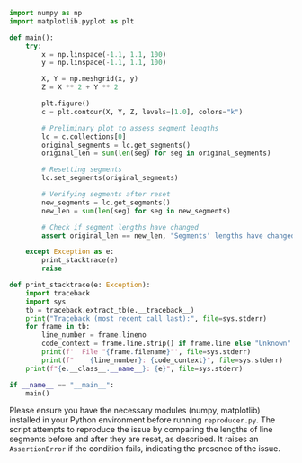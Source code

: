 ```python
import numpy as np
import matplotlib.pyplot as plt

def main():
    try:
        x = np.linspace(-1.1, 1.1, 100)
        y = np.linspace(-1.1, 1.1, 100)

        X, Y = np.meshgrid(x, y)
        Z = X ** 2 + Y ** 2

        plt.figure()
        c = plt.contour(X, Y, Z, levels=[1.0], colors="k")

        # Preliminary plot to assess segment lengths
        lc = c.collections[0]
        original_segments = lc.get_segments()
        original_len = sum(len(seg) for seg in original_segments)

        # Resetting segments
        lc.set_segments(original_segments)

        # Verifying segments after reset
        new_segments = lc.get_segments()
        new_len = sum(len(seg) for seg in new_segments)

        # Check if segment lengths have changed
        assert original_len == new_len, "Segments' lengths have changed after reset."

    except Exception as e:
        print_stacktrace(e)
        raise

def print_stacktrace(e: Exception):
    import traceback
    import sys
    tb = traceback.extract_tb(e.__traceback__)
    print("Traceback (most recent call last):", file=sys.stderr)
    for frame in tb:
        line_number = frame.lineno
        code_context = frame.line.strip() if frame.line else "Unknown"
        print(f'  File "{frame.filename}"', file=sys.stderr)
        print(f"    {line_number}: {code_context}", file=sys.stderr)
    print(f"{e.__class__.__name__}: {e}", file=sys.stderr)

if __name__ == "__main__":
    main()
```

Please ensure you have the necessary modules (numpy, matplotlib) installed in your Python environment before running `reproducer.py`. The script attempts to reproduce the issue by comparing the lengths of line segments before and after they are reset, as described. It raises an `AssertionError` if the condition fails, indicating the presence of the issue.